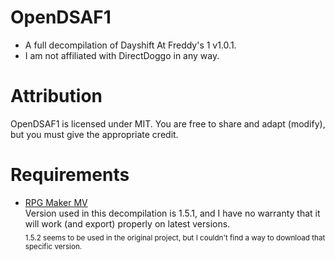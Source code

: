 # OpenDSAF1
- A full decompilation of Dayshift At Freddy's 1 v1.0.1.
- I am not affiliated with DirectDoggo in any way.

# Attribution
OpenDSAF1 is licensed under MIT. You are free to share and adapt (modify), but you must give the appropriate credit.

# Requirements
- [RPG Maker MV](https://www.rpgmakerweb.com/products/rpg-maker-mv)<br>
Version used in this decompilation is 1.5.1, and I have no warranty that it will work (and export) properly on latest versions.<br>
<sub>1.5.2 seems to be used in the original project, but I couldn't find a way to download that specific version.</sub>
